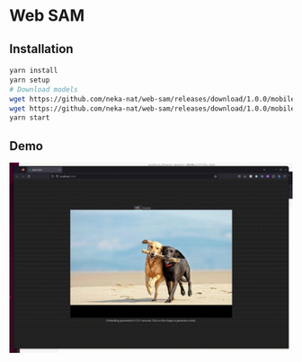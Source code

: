 # Web SAM

## Installation

```sh
yarn install
yarn setup
# Download models
wget https://github.com/neka-nat/web-sam/releases/download/1.0.0/mobilesam.decoder.quant.onnx -P public/models
wget https://github.com/neka-nat/web-sam/releases/download/1.0.0/mobilesam.encoder.onnx -P public/models
yarn start
```

## Demo

![demo](demo.gif)
